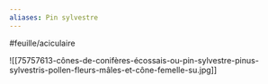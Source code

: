 ```yaml
---
aliases: Pin sylvestre
---
```


#feuille/aciculaire

![[75757613-cônes-de-conifères-écossais-ou-pin-sylvestre-pinus-sylvestris-pollen-fleurs-mâles-et-cône-femelle-su.jpg]]
